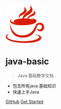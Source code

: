 ![logo](_media/java.png)

# java-basic

> Java 基础教学文档 .

* 包含所有java 基础知识
* 快速上手Java 

[GitHub](https://github.com/JordanHank/java-basic/)
[Get Started](zh-cn/)